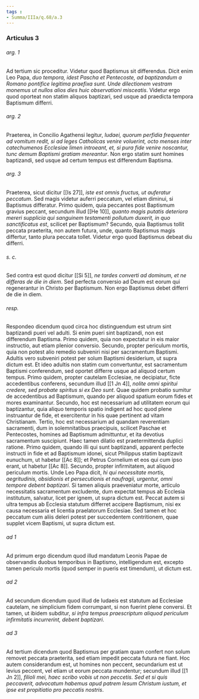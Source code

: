 ```yaml
---
tags : 
- Summa/IIIa/q.68/a.3
---
```


### Articulus 3

###### arg. 1
Ad tertium sic proceditur. Videtur quod Baptismus sit differendus. Dicit enim Leo Papa, *duo tempora, idest Pascha et Pentecoste, ad baptizandum a Romano pontifice legitima praefixa sunt. Unde dilectionem vestram monemus ut nullos alios dies huic observationi misceatis*. Videtur ergo quod oporteat non statim aliquos baptizari, sed usque ad praedicta tempora Baptismum differri.

###### arg. 2
Praeterea, in Concilio Agathensi legitur, *Iudaei, quorum perfidia frequenter ad vomitum redit, si ad leges Catholicas venire voluerint, octo menses inter catechumenos Ecclesiae limen introeant, et, si pura fide venire noscantur, tunc demum Baptismi gratiam mereantur*. Non ergo statim sunt homines baptizandi, sed usque ad certum tempus est differendum Baptisma.

###### arg. 3
Praeterea, sicut dicitur [[Is 27]], *iste est omnis fructus, ut auferatur peccatum*. Sed magis videtur auferri peccatum, vel etiam diminui, si Baptismus differatur. Primo quidem, quia peccantes post Baptismum gravius peccant, secundum illud [[He 10]], *quanto magis putatis deteriora mereri supplicia qui sanguinem testamenti pollutum duxerit, in quo sanctificatus est*, scilicet per Baptismum? Secundo, quia Baptismus tollit peccata praeterita, non autem futura, unde, quanto Baptismus magis differtur, tanto plura peccata tollet. Videtur ergo quod Baptismus debeat diu differri.

###### s. c.
Sed contra est quod dicitur [[Si 5]], *ne tardes converti ad dominum, et ne differas de die in diem*. Sed perfecta conversio ad Deum est eorum qui regenerantur in Christo per Baptismum. Non ergo Baptismus debet differri de die in diem.

###### resp.
Respondeo dicendum quod circa hoc distinguendum est utrum sint baptizandi pueri vel adulti. Si enim pueri sint baptizandi, non est differendum Baptisma. Primo quidem, quia non expectatur in eis maior instructio, aut etiam plenior conversio. Secundo, propter periculum mortis, quia non potest alio remedio subveniri nisi per sacramentum Baptismi. Adultis vero subveniri potest per solum Baptismi desiderium, ut supra dictum est. Et ideo adultis non statim cum convertuntur, est sacramentum Baptismi conferendum, sed oportet differre usque ad aliquod certum tempus. Primo quidem, propter cautelam Ecclesiae, ne decipiatur, ficte accedentibus conferens, secundum illud [[1 Jn 4]], *nolite omni spiritui credere, sed probate spiritus si ex Deo sunt*. Quae quidem probatio sumitur de accedentibus ad Baptismum, quando per aliquod spatium eorum fides et mores examinantur. Secundo, hoc est necessarium ad utilitatem eorum qui baptizantur, quia aliquo temporis spatio indigent ad hoc quod plene instruantur de fide, et exercitentur in his quae pertinent ad vitam Christianam. Tertio, hoc est necessarium ad quandam reverentiam sacramenti, dum in solemnitatibus praecipuis, scilicet Paschae et Pentecostes, homines ad Baptismum admittuntur, et ita devotius sacramentum suscipiunt. Haec tamen dilatio est praetermittenda duplici ratione. Primo quidem, quando illi qui sunt baptizandi, apparent perfecte instructi in fide et ad Baptismum idonei, sicut Philippus statim baptizavit eunuchum, ut habetur [[Ac 8]]; et Petrus Cornelium et eos qui cum ipso erant, ut habetur [[Ac 8]]. Secundo, propter infirmitatem, aut aliquod periculum mortis. Unde Leo Papa dicit, *hi qui necessitate mortis, aegritudinis, obsidionis et persecutionis et naufragii, urgentur, omni tempore debent baptizari*. Si tamen aliquis praeveniatur morte, articulo necessitatis sacramentum excludente, dum expectat tempus ab Ecclesia institutum, salvatur, licet per ignem, ut supra dictum est. Peccat autem si ultra tempus ab Ecclesia statutum differret accipere Baptismum, nisi ex causa necessaria et licentia praelatorum Ecclesiae. Sed tamen et hoc peccatum cum aliis deleri potest per succedentem contritionem, quae supplet vicem Baptismi, ut supra dictum est.

###### ad 1
Ad primum ergo dicendum quod illud mandatum Leonis Papae de observandis duobus temporibus in Baptismo, intelligendum est, excepto tamen periculo mortis (quod semper in pueris est timendum), ut dictum est.

###### ad 2
Ad secundum dicendum quod illud de Iudaeis est statutum ad Ecclesiae cautelam, ne simplicium fidem corrumpant, si non fuerint plene conversi. Et tamen, ut ibidem subditur, *si infra tempus praescriptum aliquod periculum infirmitatis incurrerint, debent baptizari*.

###### ad 3
Ad tertium dicendum quod Baptismus per gratiam quam confert non solum removet peccata praeterita, sed etiam impedit peccata futura ne fiant. Hoc autem considerandum est, ut homines non peccent, secundarium est ut levius peccent, vel etiam ut eorum peccata mundentur; secundum illud [[1 Jn 2]], *filioli mei, haec scribo vobis ut non peccetis. Sed et si quis peccaverit, advocatum habemus apud patrem Iesum Christum iustum, et ipse est propitiatio pro peccatis nostris*.


